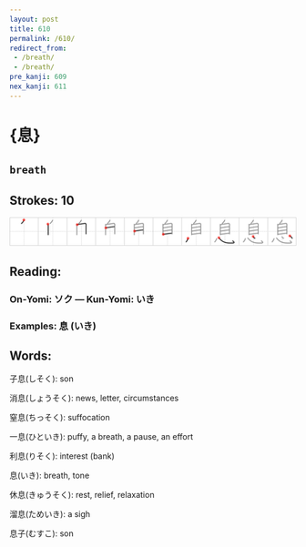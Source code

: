```yaml
---
layout: post
title: 610
permalink: /610/
redirect_from:
 - /breath/
 - /breath/
pre_kanji: 609
nex_kanji: 611
---
```


# {息}

## `breath`

## Strokes: 10

<div class="stroke"><img src="../images/E681AF.png" /></div>

## Reading:

### On-Yomi: ソク &mdash; Kun-Yomi: いき

### Examples: 息 (いき)

## Words:

子息(しそく): son

消息(しょうそく): news, letter, circumstances

窒息(ちっそく): suffocation

一息(ひといき): puffy, a breath, a pause, an effort

利息(りそく): interest (bank)

息(いき): breath, tone

休息(きゅうそく): rest, relief, relaxation

溜息(ためいき): a sigh

息子(むすこ): son
